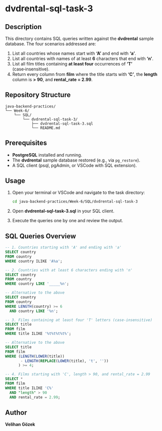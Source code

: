 # dvdrental-sql-task-3

## Description

This directory contains SQL queries written against the **dvdrental** sample database. The four scenarios addressed are:

1. List all countries whose names start with **‘A’** and end with **‘a’**.
2. List all countries with names of at least **6** characters that end with **‘n’**.
3. List all film titles containing **at least four** occurrences of **‘T’** (case‑insensitive).
4. Return every column from **film** where the title starts with **‘C’**, the **length** column is **> 90**, and **rental\_rate = 2.99**.

## Repository Structure

```text
java-backend-practices/
└── Week-6/
    └── SQL/
        └── dvdrental-sql-task-3/
            ├── dvdrental-sql-task-3.sql
            └── README.md
```

## Prerequisites

* **PostgreSQL** installed and running.
* The **dvdrental** sample database restored (e.g., via `pg_restore`).
* A SQL client (psql, pgAdmin, or VSCode with SQL extension).

## Usage

1. Open your terminal or VSCode and navigate to the task directory:

   ```bash
   cd java-backend-practices/Week-6/SQL/dvdrental-sql-task-3
   ```
2. Open **dvdrental-sql-task-3.sql** in your SQL client.
3. Execute the queries one by one and review the output.

## SQL Queries Overview

```sql
-- 1. Countries starting with 'A' and ending with 'a'
SELECT country
FROM country
WHERE country ILIKE 'A%a';

-- 2. Countries with at least 6 characters ending with 'n'
SELECT country
FROM country
WHERE country LIKE '_____%n';

-- Alternative to the above
SELECT country
FROM country
WHERE LENGTH(country) >= 6
  AND country LIKE '%n';

-- 3. Films containing at least four 'T' letters (case‑insensitive)
SELECT title
FROM film
WHERE title ILIKE '%t%t%t%t%';

-- Alternative to the above
SELECT title
FROM film
WHERE (LENGTH(LOWER(title))
       - LENGTH(REPLACE(LOWER(title), 't', ''))
      ) >= 4;

-- 4. Films starting with 'C', length > 90, and rental_rate = 2.99
SELECT *
FROM film
WHERE title ILIKE 'C%'
  AND "length" > 90
  AND rental_rate = 2.99;
```

## Author

**Velihan Gözek**
